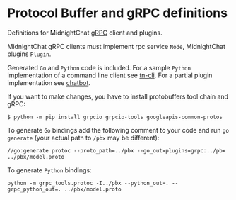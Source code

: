 # Protocol Buffer and gRPC definitions

Definitions for MidnightChat [gRPC](https://grpc.io/) client and plugins.

MidnightChat gRPC clients must implement rpc service `Node`, MidnightChat plugins `Plugin`.

Generated `Go` and `Python` code is included. For a sample `Python` implementation of a command line client see [tn-cli](../tn-cli/).
For a partial plugin implementation see [chatbot](../chatbot/).

If you want to make changes, you have to install protobuffers tool chain and gRPC:
```
$ python -m pip install grpcio grpcio-tools googleapis-common-protos
```

To generate `Go` bindings add the following comment to your code and run `go generate` (your actual path to `/pbx` may be different):
```
//go:generate protoc --proto_path=../pbx --go_out=plugins=grpc:../pbx ../pbx/model.proto
```

To generate `Python` bindings:
```
python -m grpc_tools.protoc -I../pbx --python_out=. --grpc_python_out=. ../pbx/model.proto
```

